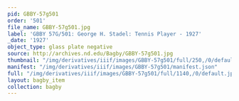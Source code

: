 ```yaml
---
pid: GBBY-57g501
order: '501'
file_name: GBBY-57g501.jpg
label: 'GBBY 57G/501: George H. Stadel: Tennis Player - 1927'
_date: '1927'
object_type: glass plate negative
source: http://archives.nd.edu/Bagby/GBBY-57g501.jpg
thumbnail: "/img/derivatives/iiif/images/GBBY-57g501/full/250,/0/default.jpg"
manifest: "/img/derivatives/iiif/images/GBBY-57g501/manifest.json"
full: "/img/derivatives/iiif/images/GBBY-57g501/full/1140,/0/default.jpg"
layout: bagby_item
collection: bagby
---
```

